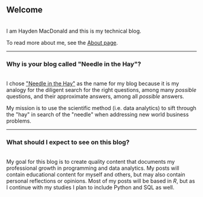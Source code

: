 ## Welcome
&nbsp;  
I am Hayden MacDonald and this is my technical blog.

To read more about me, see the <a href="/page/about">About page</a>.

----

### Why is your blog called "Needle in the Hay"?
&nbsp;  
I chose ["Needle in the Hay"](https://dictionary.cambridge.org/dictionary/english/a-needle-in-a-haystack) as the name for my blog because it is my analogy for the diligent search for the right questions, among many *possible* questions, and their approximate answers, among all *possible* answers.

My mission is to use the scientific method (i.e. data analytics) to sift through the "hay" in search of the "needle" when addressing new world business problems.
&nbsp;    

----

### What should I expect to see on this blog?
&nbsp;  
My goal for this blog is to create quality content that documents my professional growth in programming and data analytics. My posts will contain educational content for myself and others, but may also contain personal reflections or opinions. Most of my posts will be based in *R*, but as I continue with my studies I plan to include Python and SQL as well.
